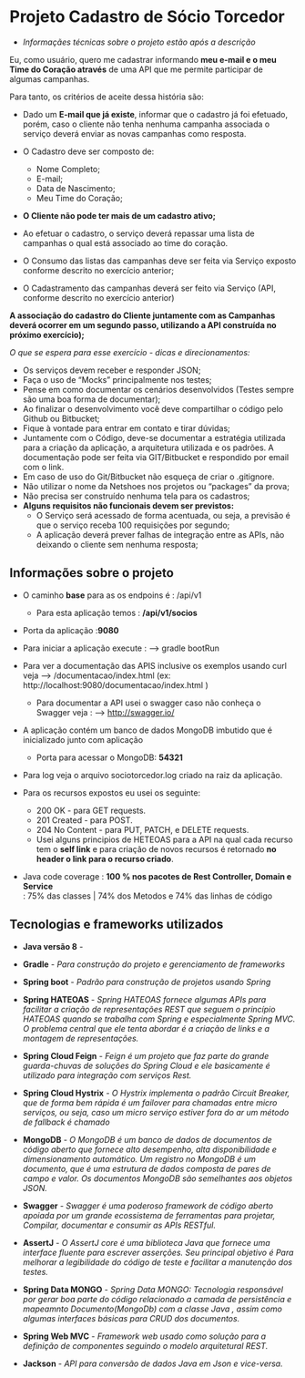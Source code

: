 # Projeto Cadastro de Sócio Torcedor
- _Informaçães técnicas sobre o projeto estão após a descrição_

Eu, como usuário, quero me cadastrar informando **meu e-mail e o meu Time do Coração através** de uma API que me permite 
participar de algumas campanhas. 

Para tanto, os critérios de aceite dessa história são:

 - Dado um **E-mail que já existe**, informar que o cadastro já foi efetuado, porém, caso o cliente não tenha nenhuma campanha 
   associada o serviço deverá enviar as novas campanhas como resposta.
   
 - O Cadastro deve ser composto de:
    - Nome Completo;
    - E-mail;
    - Data de Nascimento;
    - Meu Time do Coração;

 - **O Cliente não pode ter mais de um cadastro ativo;**

 - Ao efetuar o cadastro, o serviço deverá repassar uma lista de campanhas o qual está associado ao time do coração.
 
 - O Consumo das listas das campanhas deve ser feita via Serviço exposto conforme descrito no exercício anterior;
 
 - O Cadastramento das campanhas deverá ser feito via Serviço (API, conforme descrito no exercício anterior)

**A associação do cadastro do Cliente juntamente com as Campanhas deverá ocorrer em um segundo passo, utilizando a API 
construída no próximo exercício);**

_O que se espera para esse exercício - dicas e direcionamentos:_

 - Os serviços devem receber e responder JSON;
 - Faça o uso de “Mocks” principalmente nos testes;
 - Pense em como documentar os cenários desenvolvidos (Testes sempre são uma boa forma de documentar);
 - Ao finalizar o desenvolvimento você deve compartilhar o código pelo Github ou Bitbucket;
 - Fique à vontade para entrar em contato e tirar dúvidas;
 - Juntamente com o Código, deve-se documentar a estratégia utilizada para a criação da aplicação, a arquitetura utilizada e os padrões. A documentação pode ser feita via GIT/Bitbucket e respondido por email com o link.
 - Em caso de uso do Git/Bitbucket não esqueça de criar o .gitignore.
 - Não utilizar o nome da Netshoes nos projetos ou “packages” da prova;
 - Não precisa ser construído nenhuma tela para os cadastros;
 - **Alguns requisitos não funcionais devem ser previstos:**
    - O Serviço será acessado de forma acentuada, ou seja, a previsão é que o serviço receba 100 requisições por segundo;
    - A aplicação deverá prever falhas de integração entre as APIs, não deixando o cliente sem nenhuma resposta;

## Informações sobre o projeto

- O caminho **base** para as os endpoins é : /api/v1
  - Para esta aplicação temos :  **/api/v1/socios** 

- Porta da aplicação :**9080**

- Para iniciar a aplicação execute : --> gradle bootRun 

- Para ver a documentação das APIS inclusive os exemplos usando curl veja --> /documentacao/index.html (ex: http://localhost:9080/documentacao/index.html )
    -  Para documentar a API usei o swagger caso não conheça o Swagger veja : --> http://swagger.io/ 
    
- A aplicação contém um banco de dados MongoDB imbutido que é inicializado junto com aplicação    
    - Porta para acessar o MongoDB: **54321**
- Para log veja o arquivo sociotorcedor.log criado na raiz da aplicação.

- Para os recursos expostos eu usei os seguinte:
    - 200 OK - para GET requests.
    - 201 Created - para POST.
    - 204 No Content - para PUT, PATCH, e DELETE requests.
    - Usei alguns principios de HETEOAS para a API na qual cada recurso tem o **self link** e para criação de novos recursos 
      é retornado **no header o link para o recurso criado**.

- Java code coverage : **100 % nos pacotes de Rest Controller, Domain e Service**  
                     : 75% das classes | 74% dos Metodos e 74% das linhas de código       

## Tecnologias e frameworks utilizados

- **Java versão 8** - 

- **Gradle** - _Para construção do projeto e gerenciamento de frameworks_

- **Spring boot** - _Padrão para construção de projetos usando Spring_

- **Spring HATEOAS** - _Spring HATEOAS fornece algumas APIs para facilitar a criação de representações REST que seguem 
    o princípio HATEOAS quando se trabalha com Spring e especialmente Spring MVC. O problema central que ele tenta 
    abordar é a criação de links e a montagem de representações._ 

- **Spring Cloud Feign** -  _Feign é um projeto que faz parte do grande guarda-chuvas de soluções do Spring Cloud e ele 
   basicamente é utilizado para integração com serviços Rest._  

- **Spring Cloud Hystrix** -  _O Hystrix implementa o padrão Circuit Breaker, que de forma bem rápida é um failover para
 chamadas entre micro serviços, ou seja, caso um micro serviço estiver fora do ar um método de fallback é chamado_  
    
- **MongoDB** - _O MongoDB é um banco de dados de documentos de código aberto que fornece alto desempenho, alta disponibilidade 
  e dimensionamento automático. Um registro no MongoDB é um documento, que é uma estrutura de dados composta de pares de campo e valor.
 Os documentos MongoDB são semelhantes aos objetos JSON._ 

- **Swagger** - _Swagger é uma poderoso framework de código aberto apoiada por um grande ecossistema de ferramentas para projetar,
 Compilar, documentar e consumir as APIs RESTful._

- **AssertJ** - _O AssertJ core é uma biblioteca Java que fornece uma interface fluente para escrever asserções. Seu principal objetivo é
Para melhorar a legibilidade do código de teste e facilitar a manutenção dos testes._

- **Spring Data MONGO** - _Spring Data MONGO: Tecnologia responsável por gerar boa parte do código relacionado a camada de persistência
e mapeamnto Documento(MongoDb) com a classe Java , assim como algumas interfaces básicas para CRUD dos documentos._ 

- **Spring Web MVC** - _Framework web usado como solução para a definição de componentes seguindo o modelo arquitetural REST._ 

- **Jackson** - _API para conversão de dados Java em Json e vice-versa._ 


